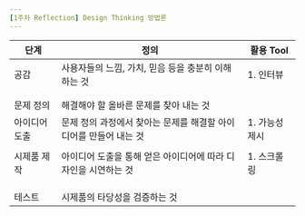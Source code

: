 ```yaml
---
[1주차 Reflection] Design Thinking 방법론
---
```

| 단계 | 정의 | 활용 Tool
|----|----|----
| 공감 | 사용자들의 느낌, 가치, 믿음 등을 충분히 이해하는 것 | 1. 인터뷰
| | | | 2. 관찰
| | | | 3. 경험
| 문제 정의 | 해결해야 할 올바른 문제를 찾아 내는 것 | 
| 아이디어 도출 | 문제 정의 과정에서 찾아는 문제를 해결할 아이디어를 만들어 내는 것 | 1. 가능성 제시
| | | | 2. 아이디어 선택
| 시제품 제작 | 아이디어 도출을 통해 얻은 아이디어에 따라 디자인을 시연하는 것 | 1. 스크롤링
| | | | 2. 심볼
| | | | 3. 레이어
| | | | 4. 라이브러리
| 테스트 | 시제품의 타당성을 검증하는 것 | 
